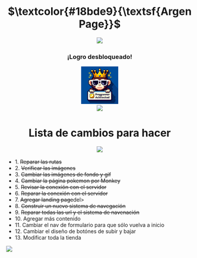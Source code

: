 <h1 align="center">$\textcolor{#18bde9}{\textsf{Argen Page}}$</h1>
<div align="center">
    <img  src="https://www.gifsanimados.org/data/media/562/linea-imagen-animada-0124.gif" width="50%" />
</div>
<div align="center">
    <h3>¡Logro desbloqueado!</h3>
    <kbd style="width: 100px;">
        <img src="https://github.com/JoAzar/logros/blob/main/logrosMonkey/logroProgramador.jpeg" width="20%"/>
    </kbd>
 </div>
<div align="center">
    <img src="https://user-images.githubusercontent.com/73097560/115834477-dbab4500-a447-11eb-908a-139a6edaec5c.gif">
    <h1>Lista de cambios para hacer</h1>
    <img src="https://user-images.githubusercontent.com/73097560/115834477-dbab4500-a447-11eb-908a-139a6edaec5c.gif">
</div>
<ul align="left">
    <li>1. <del>Reparar las rutas</del></li>
    <li>2. <del>Verificar las imágenes</del></li>
    <li>3. <del>Cambiar las imágenes de fondo y gif</del></li>
    <li>4. <del>Cambiar la página pokemon por Monkey</del></li>
    <li>5. <del>Revisar la conexión con el servidor</del></li>
    <li>6. <del>Reparar la conexión con el servidor</del></li>
    <li>7. <del>Agregar landing page</del>del></li>
    <li>8. <del>Construir un nuevo sistema de navegación</del></li>
    <li>9. <del>Reparar todas las url y el sistema de navenación</del></li>
    <li>10. Agregar más contenido</li>
    <li>11. Cambiar el nav de formulario para que sólo vuelva a inicio</li>
    <li>12. Cambiar el diseño de botónes de subir y bajar</li>
    <li>13. Modificar toda la tienda</li>
</ul>
<img src="https://user-images.githubusercontent.com/73097560/115834477-dbab4500-a447-11eb-908a-139a6edaec5c.gif">
